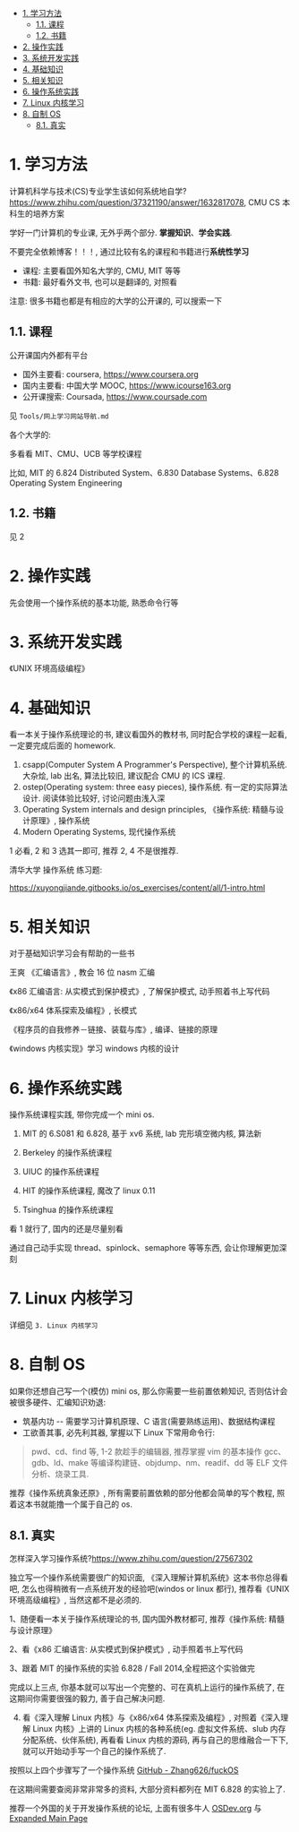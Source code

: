 
<!-- @import "[TOC]" {cmd="toc" depthFrom=1 depthTo=6 orderedList=false} -->

<!-- code_chunk_output -->

- [1. 学习方法](#1-学习方法)
  - [1.1. 课程](#11-课程)
  - [1.2. 书籍](#12-书籍)
- [2. 操作实践](#2-操作实践)
- [3. 系统开发实践](#3-系统开发实践)
- [4. 基础知识](#4-基础知识)
- [5. 相关知识](#5-相关知识)
- [6. 操作系统实践](#6-操作系统实践)
- [7. Linux 内核学习](#7-linux-内核学习)
- [8. 自制 OS](#8-自制-os)
  - [8.1. 真实](#81-真实)

<!-- /code_chunk_output -->

# 1. 学习方法

计算机科学与技术(CS)专业学生该如何系统地自学?https://www.zhihu.com/question/37321190/answer/1632817078, CMU CS 本科生的培养方案

学好一门计算机的专业课, 无外乎两个部分. **掌握知识**、**学会实践**.

不要完全依赖博客！！！, 通过比较有名的课程和书籍进行**系统性学习**

* 课程: 主要看国外知名大学的, CMU, MIT 等等
* 书籍: 最好看外文书, 也可以是翻译的, 对照看

注意: 很多书籍也都是有相应的大学的公开课的, 可以搜索一下

## 1.1. 课程

公开课国内外都有平台

* 国外主要看: coursera, https://www.coursera.org
* 国内主要看: 中国大学 MOOC, https://www.icourse163.org
* 公开课搜索: Coursada, https://www.coursade.com

见 `Tools/网上学习网站导航.md`

各个大学的:

多看看 MIT、CMU、UCB 等学校课程

比如, MIT 的 6.824 Distributed System、6.830 Database Systems、6.828 Operating System Engineering

## 1.2. 书籍

见 2

# 2. 操作实践

先会使用一个操作系统的基本功能, 熟悉命令行等

# 3. 系统开发实践

《UNIX 环境高级编程》

# 4. 基础知识

看一本关于操作系统理论的书, 建议看国外的教材书, 同时配合学校的课程一起看, 一定要完成后面的 homework.

1. csapp(Computer System A Programmer's Perspective), 整个计算机系统. 大杂烩, lab 出名, 算法比较旧, 建议配合 CMU 的 ICS 课程.
2. ostep(Operating system: three easy pieces), 操作系统. 有一定的实际算法设计. 阅读体验比较好, 讨论问题由浅入深
3. Operating System internals and design principles, 《操作系统: 精髓与设计原理》, 操作系统
4. Modern Operating Systems, 现代操作系统

1 必看, 2 和 3 选其一即可, 推荐 2, 4 不是很推荐.

清华大学 操作系统 练习题:

https://xuyongjiande.gitbooks.io/os_exercises/content/all/1-intro.html

# 5. 相关知识

对于基础知识学习会有帮助的一些书

王爽 《汇编语言》, 教会 16 位 nasm 汇编

《x86 汇编语言: 从实模式到保护模式》, 了解保护模式, 动手照着书上写代码

《x86/x64 体系探索及编程》, 长模式

《程序员的自我修养－链接、装载与库》, 编译、链接的原理

《windows 内核实现》学习 windows 内核的设计

# 6. 操作系统实践

操作系统课程实践, 带你完成一个 mini os.

1. MIT 的 6.S081 和 6.828, 基于 xv6 系统, lab 完形填空微内核, 算法新

2. Berkeley 的操作系统课程

3. UIUC 的操作系统课程

4. HIT 的操作系统课程, 魔改了 linux 0.11

5. Tsinghua 的操作系统课程

看 1 就行了, 国内的还是尽量别看

通过自己动手实现 thread、spinlock、semaphore 等等东西, 会让你理解更加深刻

# 7. Linux 内核学习

详细见 `3. Linux 内核学习`

# 8. 自制 OS

如果你还想自己写一个(模仿) mini os, 那么你需要一些前置依赖知识, 否则估计会被很多硬件、汇编知识劝退:

* 筑基内功 -- 需要学习计算机原理、C 语言(需要熟练运用)、数据结构课程
* 工欲善其事, 必先利其器, 掌握以下 Linux 下常用命令行:

>pwd、cd、find 等, 1-2 款趁手的编辑器, 推荐掌握 vim 的基本操作  gcc、gdb、ld、make 等编译构建链、objdump、nm、readif、dd 等 ELF 文件分析、烧录工具.

推荐《操作系统真象还原》, 所有需要前置依赖的部分他都会简单的写个教程, 照着这本书就能撸一个属于自己的 os.

## 8.1. 真实

怎样深入学习操作系统?https://www.zhihu.com/question/27567302

独立写一个操作系统需要很广的知识面, 《深入理解计算机系统》这本书你总得看吧, 怎么也得稍微有一点系统开发的经验吧(windos or linux 都行), 推荐看《UNIX 环境高级编程》, 当然这都不是必须的.

1、随便看一本关于操作系统理论的书, 国内国外教材都可, 推荐《操作系统: 精髓与设计原理》

2、看《x86 汇编语言: 从实模式到保护模式》, 动手照着书上写代码

3、跟着 MIT 的操作系统的实验 6.828 / Fall 2014,全程把这个实验做完

完成以上三点, 你基本就可以写出一个完整的、可在真机上运行的操作系统了, 在这期间你需要很强的毅力, 善于自己解决问题.

4. 看《深入理解 Linux 内核》与《x86/x64 体系探索及编程》, 对照着《深入理解 Linux 内核》上讲的 Linux 内核的各种系统(eg. 虚拟文件系统、slub 内存分配系统、伙伴系统), 再看看 Linux 内核的源码, 再与自己的思维融合一下下, 就可以开始动手写一个自己的操作系统了.

按照以上四个步骤写了一个操作系统 [GitHub - Zhang626/fuckOS](https://github.com/comiser/fuckOS)

在这期间需要查阅非常非常多的资料, 大部分资料都列在 MIT 6.828 的实验上了.

推荐一个外国的关于开发操作系统的论坛, 上面有很多牛人 [OSDev.org](https://forum.osdev.org/) 与 [Expanded Main Page](https://wiki.osdev.org/Main_Page)


